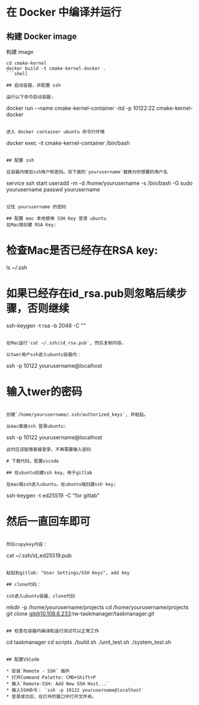 
# 在 Docker 中编译并运行

## 构建 Docker image

构建 image

```
cd cmake-kernel
docker build -t cmake-kernel-docker .
```shell

## 启动容器，并配置 ssh

运行以下命令启动容器:

```
docker run --name cmake-kernel-container -itd -p 10122:22 cmake-kernel-docker
```

进入 docker container ubuntu 命令行环境

```
docker exec -it cmake-kernel-container /bin/bash
```

## 配置 ssh

在容器内增加ssh用户和密码。将下面的`yourusername`替换为你想要的用户名

```
service ssh start
useradd -m -d /home/yourusername -s /bin/bash -G sudo yourusername
passwd yourusername
```

记住 yourusername 的密码

## 配置 mac 本地使用 SSH Key 登录 ubuntu
在Mac端创建 RSA Key:

```
# 检查Mac是否已经存在RSA key:
ls ~/.ssh

# 如果已经存在id_rsa.pub则忽略后续步骤，否则继续

ssh-keygen -t rsa -b 2048 -C "<comment>"
```

在Mac运行`cat ~/.ssh/id_rsa.pub`, 然后复制内容。

以twer用户ssh进入ubuntu容器内：

```
ssh -p 10122 yourusername@localhost
# 输入twer的密码
```

创建`/home/yourusername/.ssh/authorized_keys`, 并粘贴。

从mac直接ssh 登录ubuntu:

```
ssh -p 10122 yourusername@localhost
```
此时应该能够直接登录，不再需要输入密码

# 下载代码，配置vscode

## 在ubuntu创建ssh key，用于gitlab

在mac端ssh进入ubuntu，在ubuntu端创建ssh key:

```
ssh-keygen -t ed25519 -C "for gitlab"
# 然后一直回车即可
```

然后copykey内容：
```
cat ~/.ssh/id_ed25519.pub
```

粘贴到gitlab: "User Settings/SSH Keys", add key

## clone代码：

ssh进入ubuntu容器，clone代码

```
mkdir -p /home/yourusername/projects
cd /home/yourusername/projects
git clone git@10.108.6.233:tw-taskmanager/taskmanager.git
```

## 检查在容器内编译和运行测试可以正常工作

```
cd taskmanager
cd scripts
./build.sh
./unit_test.sh
./system_test.sh
```

## 配置VSCode

* 安装`Remote - SSH` 插件
* 打开Command Palette: CMD+Shift+P
* 输入`Remote-SSH: Add New SSH Host...`
* 输入SSH命令： `ssh -p 10122 yourusername@localhost`
* 登录成功后，在打开的窗口中打开文件夹。
